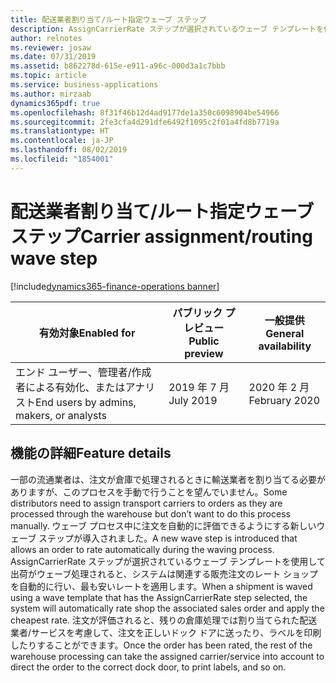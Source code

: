```yaml
---
title: 配送業者割り当て/ルート指定ウェーブ ステップ
description: AssignCarrierRate ステップが選択されているウェーブ テンプレートを使用して出荷がウェーブ処理されると、システムは関連する販売注文のレート ショップを自動的に行い、最も安いレートを適用します。
author: relnotes
ms.reviewer: josaw
ms.date: 07/31/2019
ms.assetid: b862278d-615e-e911-a96c-000d3a1c7bbb
ms.topic: article
ms.service: business-applications
ms.author: mirzaab
dynamics365pdf: true
ms.openlocfilehash: 8f31f46b12d4ad9177de1a350c6098904be54966
ms.sourcegitcommit: 2fe3cfa4d291dfe6492f1095c2f01a4fd8b7719a
ms.translationtype: HT
ms.contentlocale: ja-JP
ms.lasthandoff: 08/02/2019
ms.locfileid: "1854001"
---
```

# <a name="carrier-assignmentrouting-wave-step"></a><span data-ttu-id="44d74-103">配送業者割り当て/ルート指定ウェーブ ステップ</span><span class="sxs-lookup"><span data-stu-id="44d74-103">Carrier assignment/routing wave step</span></span>
[!include[dynamics365-finance-operations banner](../includes/dynamics365-finance-operations.md)]

| <span data-ttu-id="44d74-104">有効対象</span><span class="sxs-lookup"><span data-stu-id="44d74-104">Enabled for</span></span>    |  <span data-ttu-id="44d74-105">パブリック プレビュー</span><span class="sxs-lookup"><span data-stu-id="44d74-105">Public preview</span></span> | <span data-ttu-id="44d74-106">一般提供</span><span class="sxs-lookup"><span data-stu-id="44d74-106">General availability</span></span> | 
| ---------- | ---------- |---------- |
|<span data-ttu-id="44d74-107">エンド ユーザー、管理者/作成者による有効化、またはアナリスト</span><span class="sxs-lookup"><span data-stu-id="44d74-107">End users by admins, makers, or analysts</span></span>|<span data-ttu-id="44d74-108">2019 年 7 月</span><span class="sxs-lookup"><span data-stu-id="44d74-108">July 2019</span></span>| <span data-ttu-id="44d74-109">2020 年 2 月</span><span class="sxs-lookup"><span data-stu-id="44d74-109">February 2020</span></span>|






## <a name="feature-details"></a><span data-ttu-id="44d74-110">機能の詳細</span><span class="sxs-lookup"><span data-stu-id="44d74-110">Feature details</span></span>
<!--feature detail start -->
<span data-ttu-id="44d74-111">一部の流通業者は、注文が倉庫で処理されるときに輸送業者を割り当てる必要がありますが、このプロセスを手動で行うことを望んでいません。</span><span class="sxs-lookup"><span data-stu-id="44d74-111">Some distributors need to assign transport carriers to orders as they are processed through the warehouse but don’t want to do this process manually.</span></span> <span data-ttu-id="44d74-112">ウェーブ プロセス中に注文を自動的に評価できるようにする新しいウェーブ ステップが導入されました。</span><span class="sxs-lookup"><span data-stu-id="44d74-112">A new wave step is introduced that allows an order to rate automatically during the waving process.</span></span> <span data-ttu-id="44d74-113">AssignCarrierRate ステップが選択されているウェーブ テンプレートを使用して出荷がウェーブ処理されると、システムは関連する販売注文のレート ショップを自動的に行い、最も安いレートを適用します。</span><span class="sxs-lookup"><span data-stu-id="44d74-113">When a shipment is waved using a wave template that has the AssignCarrierRate step selected, the system will automatically rate shop the associated sales order and apply the cheapest rate.</span></span> <span data-ttu-id="44d74-114">注文が評価されると、残りの倉庫処理では割り当てられた配送業者/サービスを考慮して、注文を正しいドック ドアに送ったり、ラベルを印刷したりすることができます。</span><span class="sxs-lookup"><span data-stu-id="44d74-114">Once the order has been rated, the rest of the warehouse processing can take the assigned carrier/service into account to direct the order to the correct dock door, to print labels, and so on.</span></span>
<!--feature detail end -->











